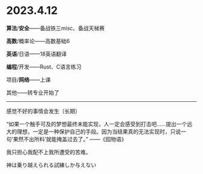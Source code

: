# 2023.4.12

**算法**/**安全**——备战铁三misc、备战天梯赛

**高数**/概率论——高数基础6

**英语**/日语——18英语翻译

**编程**/开发——Rust、C语言练习

项目/**网络**——上课

其他——转专业开始了

------

感觉不好的事情会发生（长期）

“如果一个触手可及的梦想最终未能实现，人一定会感受到打击吧……提出一个远大的理想，一定是一种保护自己的手段。因为当结果真的无法实现时，只说一句‘果然不出所料’就能掩盖过去了。” ——《囮物语》

我只担心我配不上我所遭受的苦难。

神は乗り越えられる試練しか与えない

